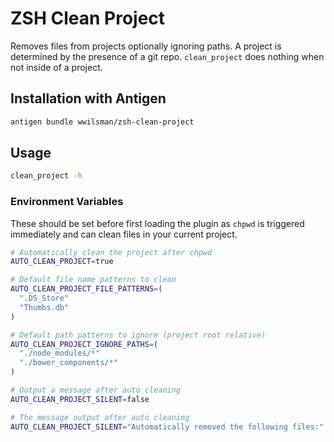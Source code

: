 # ZSH Clean Project

Removes files from projects optionally ignoring paths. A project is
determined by the presence of a git repo. `clean_project` does nothing
when not inside of a project.

## Installation with Antigen

```bash
antigen bundle wwilsman/zsh-clean-project
```

## Usage

```bash
clean_project -h
```

### Environment Variables

These should be set before first loading the plugin as `chpwd` is
triggered immediately and can clean files in your current project.

```bash
# Automatically clean the project after chpwd
AUTO_CLEAN_PROJECT=true

# Default file name patterns to clean
AUTO_CLEAN_PROJECT_FILE_PATTERNS=(
  ".DS_Store"
  "Thumbs.db"
)

# Default path patterns to ignore (project root relative)
AUTO_CLEAN_PROJECT_IGNORE_PATHS=(
  "./node_modules/*"
  "./bower_components/*"
)

# Output a message after auto cleaning
AUTO_CLEAN_PROJECT_SILENT=false

# The message output after auto cleaning
AUTO_CLEAN_PROJECT_SILENT="Automatically removed the following files:"
```
